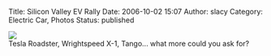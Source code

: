 Title: Silicon Valley EV Rally
Date: 2006-10-02 15:07
Author: slacy
Category: Electric Car, Photos
Status: published

[![](http://slacy.com/gallery/d/71731-2/img_2633.jpg)](http://slacy.com/gallery/v/2006/ev_rally)  
Tesla Roadster, Wrightspeed X-1, Tango... what more could you ask for?
